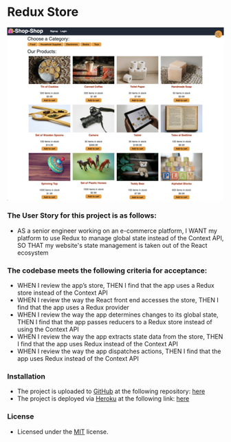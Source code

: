 # Redux Store
![alt text](client/public/images/screenshot.png)

### The User Story for this project is as follows:
- AS a senior engineer working on an e-commerce platform, I WANT my platform to use Redux to manage global state instead of the Context API, SO THAT my website's state management is taken out of the React ecosystem


### The codebase meets the following criteria for acceptance:
- WHEN I review the app’s store, THEN I find that the app uses a Redux store instead of the Context API
- WHEN I review the way the React front end accesses the store, THEN I find that the app uses a Redux provider
- WHEN I review the way the app determines changes to its global state, THEN I find that the app passes reducers to a Redux store instead of using the Context API
- WHEN I review the way the app extracts state data from the store, THEN I find that the app uses Redux instead of the Context API
- WHEN I review the way the app dispatches actions, THEN I find that the app uses Redux instead of the Context API


### Installation
- The project is uploaded to [GitHub](https://github.com/) at the following repository: [here](https://github.com/sourslaw/22_Redux_Store)
- The project is deployed via [Heroku](https://www.heroku.com/) at the following link: [here](https://serene-brook-88637.herokuapp.com/)

### License
- Licensed under the [MIT](https://opensource.org/licenses/mit-license.php) license.